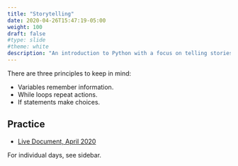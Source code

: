```yaml
---
title: "Storytelling"
date: 2020-04-26T15:47:19-05:00
weight: 100
draft: false
#type: slide
#theme: white
description: "An introduction to Python with a focus on telling stories. Includes link to live daily Google Doc."
---
```


There are three principles to keep in mind:

* Variables remember information.
* While loops repeat actions.
* If statements make choices.

## Practice

* [Live Document, April
  2020](https://docs.google.com/document/d/1ox6JdxlB6SMe7jBv3Qp2w4UaZqQgBo6uQb5y9UT3kgc/edit?usp=sharing)
  

For individual days, see sidebar.

